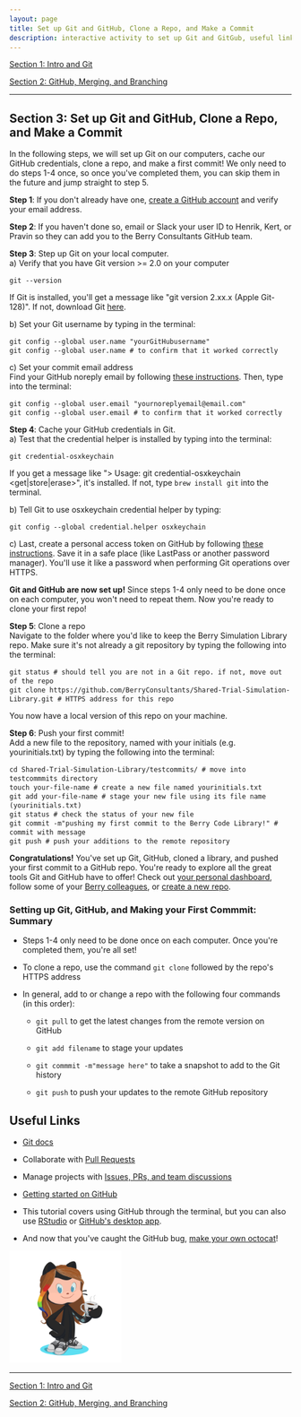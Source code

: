 ```yaml
---
layout: page
title: Set up Git and GitHub, Clone a Repo, and Make a Commit
description: interactive activity to set up Git and GitGub, useful links
---
```

 
[Section 1: Intro and Git](index.html)   

[Section 2: GitHub, Merging, and Branching](GitHub_Merges_Branches_CodeReview.html)  

--------------------------    

## Section 3: Set up Git and GitHub, Clone a Repo, and Make a Commit

In the following steps, we will set up Git on our computers, cache our GitHub credentials, clone a repo, and make a first commit! We only need to do steps 1-4 once, so once you've completed them, you can skip them in the future and jump straight to step 5.

**Step 1**: If you don't already have one, [create a GitHub account](https://docs.github.com/en/github/getting-started-with-github/signing-up-for-github/signing-up-for-a-new-github-account) and verify your email address.  

**Step 2**: If you haven't done so, email or Slack your user ID to Henrik, Kert, or Pravin so they can add you to the Berry Consultants GitHub team.  

**Step 3**: Step up Git on your local computer.   
a) Verify that you have Git version >= 2.0 on your computer    
```shell    
git --version
```   
If Git is installed, you'll get a message like "git version 2.xx.x (Apple Git-128)". If not, download Git [here](https://git-scm.com/downloads).    

b) Set your Git username by typing in the terminal:   

```shell   
git config --global user.name "yourGitHubusername"
git config --global user.name # to confirm that it worked correctly
```

c) Set your commit email address    
Find your GitHub noreply email by following [these instructions](https://docs.github.com/en/github/setting-up-and-managing-your-github-user-account/managing-email-preferences/setting-your-commit-email-address#setting-your-commit-email-address-on-github). Then, type into the terminal:   

```shell    
git config --global user.email "yournoreplyemail@email.com"
git config --global user.email # to confirm that it worked correctly
```

**Step 4**: Cache your GitHub credentials in Git.   
a) Test that the credential helper is installed by typing into the terminal:   
```shell    
git credential-osxkeychain
```   
If you get a message like "> Usage: git credential-osxkeychain <get|store|erase>", it's installed. If not, type `brew install git` into the terminal.

b) Tell Git to use osxkeychain credential helper by typing:          
```shell    
git config --global credential.helper osxkeychain 
```   

c) Last, create a personal access token on GitHub by following [these instructions](https://docs.github.com/en/github/authenticating-to-github/keeping-your-account-and-data-secure/creating-a-personal-access-token). Save it in a safe place (like LastPass or another password manager). You'll use it like a password when performing Git operations over HTTPS.   

**Git and GitHub are now set up!** Since steps 1-4 only need to be done once on each computer, you won't need to repeat them. Now you're ready to clone your first repo!

**Step 5**: Clone a repo     
Navigate to the folder where you'd like to keep the Berry Simulation Library repo. Make sure it's not already a git repository by typing the following into the terminal:   
```shell      
git status # should tell you are not in a Git repo. if not, move out of the repo
git clone https://github.com/BerryConsultants/Shared-Trial-Simulation-Library.git # HTTPS address for this repo
```  
You now have a local version of this repo on your machine.    

**Step 6**: Push your first commit!     
Add a new file to the repository, named with your initials (e.g. yourinitials.txt) by typing the following into the terminal:    
```shell  
cd Shared-Trial-Simulation-Library/testcommits/ # move into testcommmits directory 
touch your-file-name # create a new file named yourinitials.txt 
git add your-file-name # stage your new file using its file name (yourinitials.txt)
git status # check the status of your new file
git commit -m"pushing my first commit to the Berry Code Library!" # commit with message
git push # push your additions to the remote repository
```   

**Congratulations!** You've set up Git, GitHub, cloned a library, and pushed your first commit to a GitHub repo. You're ready to explore all the great tools Git and GitHub have to offer! Check out [your personal dashboard](https://docs.github.com/en/github/setting-up-and-managing-your-github-user-account/managing-user-account-settings/about-your-personal-dashboard), follow some of your [Berry colleagues](https://github.com/orgs/BerryConsultants/people), or [create a new repo](https://docs.github.com/en/github/getting-started-with-github/quickstart/create-a-repo).

### Setting up Git, GitHub, and Making your First Commmit: Summary   

- Steps 1-4 only need to be done once on each computer. Once you're completed them, you're all set!

- To clone a repo, use the command `git clone` followed by the repo's HTTPS address

- In general, add to or change a repo with the following four commands (in this order):   
    
    - `git pull` to get the latest changes from the remote version on GitHub
    
    - `git add filename` to stage your updates
    
    - `git commmit -m"message here"` to take a snapshot to add to the Git history
    
    - `git push` to push your updates to the remote GitHub repository    


## Useful Links    
 
- [Git docs](https://git-scm.com/doc)   
 
- Collaborate with [Pull Requests](https://docs.github.com/en/github/getting-started-with-github/quickstart/github-flow)
  
- Manage projects with [Issues, PRs, and team discussions](https://docs.github.com/en/github/getting-started-with-github/quickstart/communicating-on-github)
  
- [Getting started on GitHub](https://docs.github.com/en/github/getting-started-with-github/quickstart)

- This tutorial covers using GitHub through the terminal, but you can also use [RStudio](https://happygitwithr.com/rstudio-git-github.html) or [GitHub's desktop app](https://desktop.github.com/).

- And now that you've caught the GitHub bug, [make your own octocat](https://myoctocat.com/)!

<img src="octocora.png" alt="drawing" width="200"/>

--------------------------    

[Section 1: Intro and Git](index.html)    

[Section 2: GitHub, Merging, and Branching](GitHub_Merges_Branches_CodeReview.html)   
